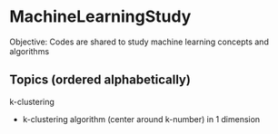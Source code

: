 # MachineLearningStudy

Objective: Codes are shared to study machine learning concepts and algorithms

## Topics (ordered alphabetically)

k-clustering
- k-clustering algorithm (center around k-number) in 1 dimension
